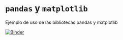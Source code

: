 # `pandas` y `matplotlib`

Ejemplo de uso de las bibliotecas pandas y matplotlib

[![Binder](https://mybinder.org/badge_logo.svg)](https://mybinder.org/v2/gh/jzaldivar/pandas-y-matplotlib/HEAD?filepath=pandas_y_matplotlib.ipynb)